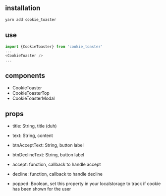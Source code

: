 ## installation
```sh
yarn add cookie_toaster
```

## use
```js
import {CookieToaster} from 'cookie_toaster'
...
<CookieToaster />
...
```

## components
- CookieToaster
- CookieToasterTop
- CookieToasterModal

## props
- title: String, title (duh)
- text: String, content

- btnAcceptText: String, button label
- btnDeclineText: String, button label

- accept: function, callback to handle accept
- decline: function, callback to handle decline

- popped: Boolean, set this property in your localstorage to track if cookie has been shown for the user
